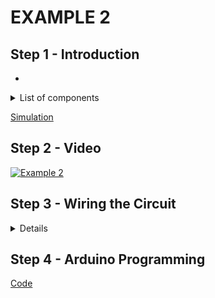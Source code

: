 # EXAMPLE 2

## Step 1 - Introduction

- 

<details>
  <summary>
    List of components
  </summary>
  
  
  1. Arduino
  2. Potentiometer
  3. Breadboard
  4. Jumpers
</details>

[Simulation](https://www.tinkercad.com/things/3CQZHersZRC-esd-analoginpute2)

## Step 2 - Video

[![Example 2]()]()

## Step 3 - Wiring the Circuit

<details>
  <summary>Details</summary>
  
  <img src="/Images/ESD-GPIO_E7.png" height="500">  <img src="/Images/IMG_20201108_124849.jpg" height="500">
</details>

## Step 4 - Arduino Programming

[Code](https://github.com/muhdman/MCTE4342-ESD/edit/main/Week5-AnalogInput/Example_2/Example_2.ino)
